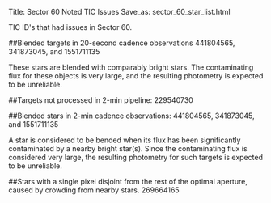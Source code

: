 Title: Sector 60 Noted TIC Issues
Save_as: sector_60_star_list.html


TIC ID's that had issues in Sector 60.

##Blended targets in 20-second cadence observations
441804565, 341873045, and 1551711135

These stars are blended with comparably bright stars. The contaminating flux for these objects is very large, and the resulting photometry is expected to be unreliable.

##Targets not processed in 2-min pipeline:
229540730

##Blended stars in 2-min cadence observations:
441804565, 341873045, and 1551711135

A star is considered to be bended when its flux has been significantly contaminated by a nearby bright star(s). Since the contaminating flux is considered very large, the resulting photometry for such targets is expected to be unreliable.

##Stars with a single pixel disjoint from the rest of the optimal aperture, caused by crowding from nearby stars.
269664165

